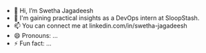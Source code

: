 - 👋 Hi, I’m Swetha Jagadeesh
- 🌱 I'm gaining practical insights as a DevOps intern at SloopStash.
- 📫 You can connect me at linkedin.com/in/swetha-jagadeesh
- 😄 Pronouns: ...
- ⚡ Fun fact: ...

<!---
SwethaJeevaprakash/SwethaJeevaprakash is a ✨ special ✨ repository because its `README.md` (this file) appears on your GitHub profile.
You can click the Preview link to take a look at your changes.
--->

